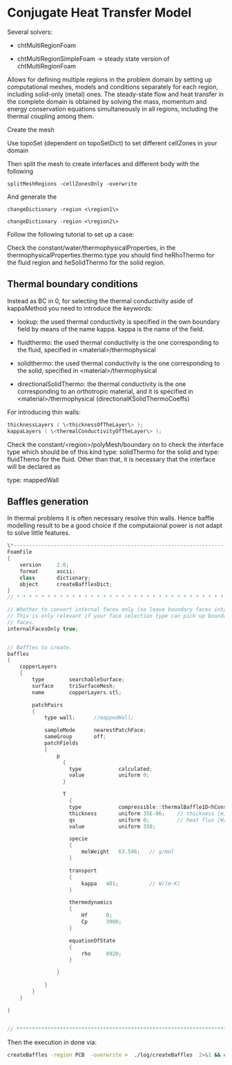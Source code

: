 # Conjugate Heat Transfer Model

Several solvers:

  - chtMultiRegionFoam

  - chtMultiRegionSimpleFoam → steady state version of chtMultiRegionFoam

Allows for defining multiple regions in the problem domain by setting up
computational meshes, models and conditions separately for each region,
including solid-only (metal) ones. The steady-state flow and heat
transfer in the complete domain is obtained by solving the mass,
momentum and energy conservation equations simultaneously in all
regions, including the thermal coupling among them.

Create the mesh

Use topoSet (dependent on topoSetDict) to set different cellZones in
your domain

Then split the mesh to create interfaces and different body with the
following

```console
splitMeshRegions -cellZonesOnly -overwrite
```
And generate the
```console
changeDictionary -region <\region1\>
```
```console
changeDictionary -region <\region2\>
```
Follow the following tutorial to set up a case:

Check the constant/water/thermophysicalProperties, in the
thermophysicalProperties.thermo.type you should find heRhoThermo for the
fluid region and heSolidThermo for the solid region.

## Thermal boundary conditions
Instead as BC in 0, for selecting the thermal conductivity aside of
kappaMethod you need to introduce the keywords:

  - lookup: the used thermal conductivity is specified in the own
    boundary field by means of the name kappa. kappa is the name of the
    field.

  - fluidthermo: the used thermal conductivity is the one corresponding
    to the fluid, specified in \<material\>/thermophysical

  - solidthermo: the used thermal conductivity is the one corresponding
    to the solid, specified in \<material\>/thermophysical

  - directionalSolidThermo: the thermal conductivity is the one
    corresponding to an orthotropic material, and it is specified in
    \<material\>/thermophysical (directionalKSolidThermoCoeffs)

For introducing thin walls:

```c
thicknessLayers ( \<thicknessOfTheLayer\> );
kappaLayers ( \<thermalConductivityOfTheLayer\> );
```
Check the constant/\<region\>/polyMesh/boundary on to check the
interface type which should be of this kind type: solidThermo for the
solid and type: fluidThemo for the fluid. Other than that, it is
necessary that the interface will be declared as

type: mappedWall

## Baffles generation

In thermal problems it is often necessary resolve thin walls. Hence baffle modelling result to be a good choice if the computaional power is not adapt to solve little features.

```c++
\*---------------------------------------------------------------------------*/
FoamFile
{
    version     2.0;
    format      ascii;
    class       dictionary;
    object      createBafflesDict;
}
// * * * * * * * * * * * * * * * * * * * * * * * * * * * * * * * * * * * * * //

// Whether to convert internal faces only (so leave boundary faces intact).
// This is only relevant if your face selection type can pick up boundary
// faces.
internalFacesOnly true;


// Baffles to create.
baffles
{
    copperLayers
    {
        type        searchableSurface;
        surface     triSurfaceMesh;
        name        copperLayers.stl;

        patchPairs
        {
            type wall;      //mappedWall;

            sampleMode      nearestPatchFace;
            sameGroup       off;
            patchFields
            {
                p
                  {
                    type            calculated;
                    value           uniform 0;
                  }

                  T
                    {
                    type            compressible::thermalBaffle1D<hConstSolidThermoPhysics>;
                    thickness       uniform 35E-06;    // thickness [m]
                    qs              uniform 0;         // heat flux [W/m2]
                    value           uniform 350;

                    specie
                    {
                        molWeight   63.546;   // g/mol
                    }

                    transport
                    {
                        kappa   401;          // W/(m·K)
                    }

                    thermodynamics
                    {
                        Hf      0;
                        Cp      3900;
                    }

                    equationOfState
                    {
                        rho     8920;
                    }

                }

            }
        }
    }

}


// ************************************************************************* //
```
Then the execution in done via:

```sh
createBaffles -region PCB  -overwrite >  ./log/createBaffles  2>&1 && echo "createBaffles Executed"
```
<!--  Script to show the footer   -->
<html>
<script
    src="https://code.jquery.com/jquery-3.3.1.js"
    integrity="sha256-2Kok7MbOyxpgUVvAk/HJ2jigOSYS2auK4Pfzbm7uH60="
    crossorigin="anonymous">
</script>
<script>
$(function(){
  $("#footer").load("../footers/footer_first_level_depth.html");
});
</script>
<body>
<div id="footer"></div>
</body>
</html>
